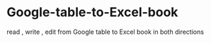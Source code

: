 # Google-table-to-Excel-book
read , write , edit from Google table to Excel book in both directions
